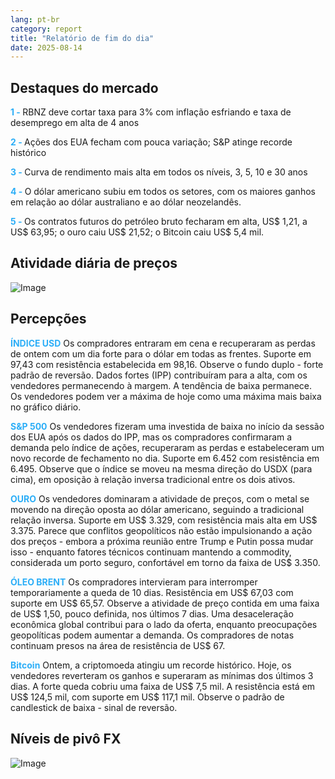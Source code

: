 ```yaml
---
lang: pt-br
category: report
title: "Relatório de fim do dia"
date: 2025-08-14
---
```



<h2>Destaques do mercado</h2>
<strong style="color: #2caef7;">1 - </strong> RBNZ deve cortar taxa para 3% com inflação esfriando e taxa de desemprego em alta de 4 anos

<strong style="color: #2caef7;">2 - </strong> Ações dos EUA fecham com pouca variação; S&P atinge recorde histórico

<strong style="color: #2caef7;">3 - </strong> Curva de rendimento mais alta em todos os níveis, 3, 5, 10 e 30 anos

<strong style="color: #2caef7;">4 - </strong> O dólar americano subiu em todos os setores, com os maiores ganhos em relação ao dólar australiano e ao dólar neozelandês.


<strong style="color: #2caef7;">5 - </strong> Os contratos futuros do petróleo bruto fecharam em alta, US$ 1,21, a US$ 63,95; o ouro caiu US$ 21,52; o Bitcoin caiu US$ 5,4 mil.



<h2>Atividade diária de preços</h2>
<img src="https://markleighedu.github.io/img/Aug-2025/14-Aug-2025/price.jpg" alt="Image"/>

<h2>Percepções</h2>
<strong style="color: #2caef7;">ÍNDICE USD</strong> Os compradores entraram em cena e recuperaram as perdas de ontem com um dia forte para o dólar em todas as frentes. Suporte em 97,43 com resistência estabelecida em 98,16. Observe o fundo duplo - forte padrão de reversão. Dados fortes (IPP) contribuíram para a alta, com os vendedores permanecendo à margem. A tendência de baixa permanece. Os vendedores podem ver a máxima de hoje como uma máxima mais baixa no gráfico diário.

<strong style="color: #2caef7;">S&P 500</strong> Os vendedores fizeram uma investida de baixa no início da sessão dos EUA após os dados do IPP, mas os compradores confirmaram a demanda pelo índice de ações, recuperaram as perdas e estabeleceram um novo recorde de fechamento no dia. Suporte em 6.452 com resistência em 6.495. Observe que o índice se moveu na mesma direção do USDX (para cima), em oposição à relação inversa tradicional entre os dois ativos.

<strong style="color: #2caef7;">OURO</strong> Os vendedores dominaram a atividade de preços, com o metal se movendo na direção oposta ao dólar americano, seguindo a tradicional relação inversa. Suporte em US$ 3.329, com resistência mais alta em US$ 3.375. Parece que conflitos geopolíticos não estão impulsionando a ação dos preços - embora a próxima reunião entre Trump e Putin possa mudar isso - enquanto fatores técnicos continuam mantendo a commodity, considerada um porto seguro, confortável em torno da faixa de US$ 3.350.

<strong style="color: #2caef7;">ÓLEO BRENT</strong> Os compradores intervieram para interromper temporariamente a queda de 10 dias. Resistência em US$ 67,03 com suporte em US$ 65,57. Observe a atividade de preço contida em uma faixa de US$ 1,50, pouco definida, nos últimos 7 dias. Uma desaceleração econômica global contribui para o lado da oferta, enquanto preocupações geopolíticas podem aumentar a demanda. Os compradores de notas continuam presos na área de resistência de US$ 67.

<strong style="color: #2caef7;">Bitcoin</strong> Ontem, a criptomoeda atingiu um recorde histórico. Hoje, os vendedores reverteram os ganhos e superaram as mínimas dos últimos 3 dias. A forte queda cobriu uma faixa de US$ 7,5 mil. A resistência está em US$ 124,5 mil, com suporte em US$ 117,1 mil. Observe o padrão de candlestick de baixa - sinal de reversão.



<h2>Níveis de pivô FX</h2>
<img src="https://markleighedu.github.io/img/Aug-2025/14-Aug-2025/pivot.jpg" alt="Image"/>